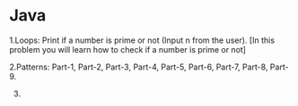# Java 

1.Loops: Print if a number is prime or not (Input n from the user).
[In this problem you will learn how to check if a number is prime or not]

2.Patterns: Part-1, Part-2, Part-3, Part-4, Part-5, Part-6, Part-7, Part-8, Part-9.

3.
